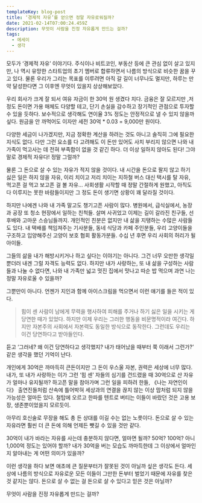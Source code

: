 ```yaml
---
templateKey: blog-post
title: ‘경제적 자유’를 얻으면 정말 자유로워질까?
date: 2021-02-14T07:00:24.459Z
description: 무엇이 사람을 진정 자유롭게 만드는 걸까?
tags:
  - 에세이
  - 생각
---
```

모두가 ‘경제적 자유’ 이야기다. 주식이나 비트코인, 부동산 등에 큰 관심 없이 살고 있지만, 나 역시 유망한 스타트업의 초기 멤버로 합류하면서 나름의 방식으로 비슷한 꿈을 꾸고 있다. 물론 우리가 그리는 목표를 이루려면 아직 갈 길이 너무나도 멀지만, 하루는 만약 달성한다면 그 이후엔 무엇이 있을지 상상해보았다.

우리 회사가 크게 잘 되서 여유 자금이 한 30억 원 생겼다 치다. 금융은 잘 모르지만 ,저 정도 돈이면 가용 매체도 다양할 테고, 단기 손실을 감수하고 장기적인 관점으로 투자할 수 있을 듯하다. 보수적으로 생각해도 연이율 3% 정도는 안정적으로 낼 수 있지 않을까 싶다. 원금을 안 까먹어도 이자만 세전 30억 * 0.03 = 9,000만 원이다.

다양한 세금이 나가겠지만, 지금 정확한 계산을 하려는 것도 아니고 솔직히 그에 필요한 지식도 없다. 다만 그런 요소를 다 고려해도 이 돈만 있어도 사치 부리지 않으면 나와 내 가족이 먹고사는 데 전혀 부족함이 없을 것 같긴 하다. 더 이상 일하지 않아도 된다! 그야말로 경제적 자유다! 정말 그럴까?

물론 그 돈으로 살 수 있는 자유가 적지 않을 것이다. 내 시간을 돈으로 팔지 않고 하기 싫은 일은 하지 않을 자유, 이리 치이고 저리 치이는 지하철 버스 대신 택시를 탈 자유, 먹고픈 걸 먹고 보고픈 걸 볼 자유… 사회생활 시작할 때 정말 간절하게 원했고, 아직도 다 이루지는 못한 바람들이지만 그 정도 돈이 생기면 상황이 꽤 달라질 것이다.

하지만 나에겐 나와 내 가족 말고도 챙기고픈 사람이 많다. 병원에서, 급식실에서, 농장과 공장 또 청소 현장에서 일하는 친척들. 살며 사귀었고 이제는 길이 갈라진 친구들, 선후배와 고마운 스승님들까지. 개인적인 친분은 없지만 내 삶을 지탱하는 수많은 사람들도 있다. 내 택배를 책임져주는 기사분들, 동네 식당과 카페 주인분들, 우리 고양이들을 구조하고 입양해주신 고양이 보호 협회 활동가분들. 수십 년 후면 우리 사회의 허리가 될 아이들.

그들의 삶을 내가 해방시키거나 하고 싶다는 이야기는 아니다. 그건 너무 오만한 생각일뿐더러 내겐 그럴 자격도 능력도 없다. 하지만 내가 사랑하는, 또 내 삶을 구성하는 사람들과 나눌 수 없다면, 나와 내 가족만 넓고 멋진 집에서 맛나고 따순 밥 먹으며 과연 나는 정말 자유로울 수 있을까?

그뿐만이 아니다. 언젠가 지인과 함께 아이스크림을 먹으면서 이런 얘기를 들은 적이 있다.

> 힘이 센 사람이 남에게 무력을 행사하여 피해를 주거나 하기 싫은 일을 시키는 게 당연한 때가 있었다. 하지만 이제 우리는 그러한 행동을 비문명적이라 여긴다. 하지만 자본주의 사회에서 자본력도 동일한 방식으로 동작한다. 그런데도 우리는 이건 당연하다고 받아들인다.

듣고 ‘그러네? 왜 이건 당연하다고 생각했지? 내가 태어났을 때부터 쭉 이래서 그런가?’ 같은 생각을 했던 기억이 난다.

개인에게 30억은 까마득히 큰돈이지만 그 돈이 우스울 자본, 권력은 세상에 너무 많다. 내가, 또 내가 사랑하는 이가 그런 ‘힘 센’ 자들의 심기를 건드렸을 때 30억으로 산 자유가 얼마나 유지될까? 하고픈 말을 참아가며 그런 일을 피하려 한들, 《나는 자연인이다》 출연진들처럼 산속에 틀어박혀 세상과의 연결을 끊지 않는 이상 맘처럼 되지 않을 가능성은 얼마든 있다. 철탑에 오르고 한파를 텐트로 버티는 이들이 바랐던 것은 고용 보장, 생존뿐이었을지 모르듯이.

아무리 호신술로 무장을 해도 총 든 상대를 이길 수는 없는 노릇이다. 돈으로 살 수 있는 자유라면 훨씬 더 큰 돈에 의해 언제든 뺏길 수 있을 것만 같다.

30억이 내가 바라는 자유를 사는데 충분하지 않다면, 얼마면 될까? 50억? 100억? 아니 1,000억 정도는 있어야 할까? 내가 30억을 버는 모습도 까마득한데 그 이상에서 얼마인지 알아내는 게 어떤 의미가 있을까?

이런 생각을 하다 보면 애초에 큰 질문부터가 잘못된 것이 아닐까 싶은 생각도 든다. 세상에 나름의 방식으로 자유로운 모든 이들이 그만한 돈부터 벌었기 때문에 자유를 찾은 것 같지는 않다. 돈으로 살 수 없는 걸 돈으로 살 수 있다고 믿은 것은 아닐까?

무엇이 사람을 진정 자유롭게 만드는 걸까?